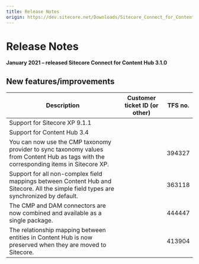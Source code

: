```yaml
---
title: Release Notes
origin: https://dev.sitecore.net/Downloads/Sitecore_Connect_for_Content_Hub/3x/Sitecore_Connect_for_Content_Hub_310/Release_Notes
---
```


# Release Notes

**January 2021 – released Sitecore Connect for Content Hub 3.1.0**

## New features/improvements

 | Description | Customer ticket ID (or other) | TFS no. |
 | --- | --- | --- |
 | ​​Support for Sitecore XP 9.1.1 |  |  |
 | Support for Content Hub 3.4 |  |  |
 | You can now use the CMP taxonomy provider to sync taxonomy values from Content Hub as tags with the corresponding items in Sitecore XP. |  | 394327 |
 | Support for all non-complex field mappings between Content Hub and Sitecore. All the simple field types are synchronized by default. |  | 363118 |
 | The CMP and DAM connectors are now combined and available as a single package. |  | 444447 |
 | The relationship mapping between entities in Content Hub is now preserved when they are moved to Sitecore. |  | 413904 |